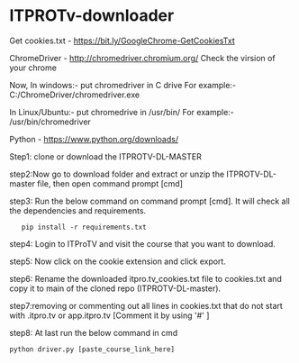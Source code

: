 # ITPROTv-downloader

Get cookies.txt - https://bit.ly/GoogleChrome-GetCookiesTxt

ChromeDriver - http://chromedriver.chromium.org/ 
Check the virsion of your chrome

Now,
In windows:- put chromedriver in C drive
For example:- C:/ChromeDriver/chromedriver.exe

In Linux/Ubuntu:- put chromedrive in /usr/bin/
For example:- /usr/bin/chromedriver


Python - https://www.python.org/downloads/

Step1: clone or download the ITPROTV-DL-MASTER

step2:Now  go to download folder  and extract or unzip the ITPROTV-DL-master file, then open command prompt [cmd]

step3: Run the below command on command prompt [cmd]. It will check all the dependencies and requirements.

       pip install -r requirements.txt
       
step4: Login to ITProTV and visit the course that you want to download.

step5: Now click on the cookie extension and click export.

step6: Rename the downloaded itpro.tv_cookies.txt file to cookies.txt and copy it to main of the cloned repo (ITPROTV-DL-master).

step7:removing or commenting out all lines in cookies.txt that do not start with .itpro.tv or app.itpro.tv
      [Comment it by using '#' ] 
      
step8: At last run the below command in cmd

    python driver.py [paste_course_link_here]      
